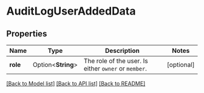 # AuditLogUserAddedData

## Properties

Name | Type | Description | Notes
------------ | ------------- | ------------- | -------------
**role** | Option<**String**> | The role of the user. Is either `owner` or `member`. | [optional]

[[Back to Model list]](../README.md#documentation-for-models) [[Back to API list]](../README.md#documentation-for-api-endpoints) [[Back to README]](../README.md)


